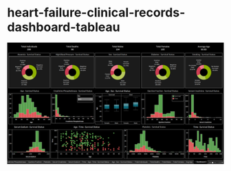 # heart-failure-clinical-records-dashboard-tableau

![img](heart-failure-clinical-records-dashboard.png)